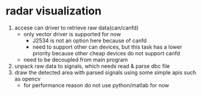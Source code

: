 # radar visualization
1. accese can driver to retrieve raw data(can/canfd)
   - only vector driver is supported for now 
     - J2534 is not an option here because of canfd
     - need to support other can devices, but this task has a lower priority because other cheap devices do not support canfd
   - need to be decoupled from main program
2. unpack raw data to signals, which needs read & parse dbc file
3. draw the detected area with parsed signals using some simple apis such as opencv
   - for performance reason do not use python/matlab for now